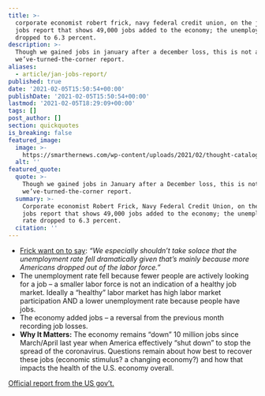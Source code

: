 ```yaml
---
title: >-
  corporate economist robert frick, navy federal credit union, on the january
  jobs report that shows 49,000 jobs added to the economy; the unemployment rate
  dropped to 6.3 percent.
description: >-
  Though we gained jobs in january after a december loss, this is not a
  we’ve-turned-the-corner report.
aliases:
  - article/jan-jobs-report/
published: true
date: '2021-02-05T15:50:54+00:00'
publishDate: '2021-02-05T15:50:54+00:00'
lastmod: '2021-02-05T18:29:09+00:00'
tags: []
post_author: []
section: quickquotes
is_breaking: false
featured_image:
  image: >-
    https://smarthernews.com/wp-content/uploads/2021/02/thought-catalog-UK78i6vK3sc-unsplash-1024x683.jpg
  alt: ''
featured_quote:
  quote: >-
    Though we gained jobs in January after a December loss, this is not a
    we’ve-turned-the-corner report.
  summary: >-
    Corporate economist Robert Frick, Navy Federal Credit Union, on the January
    jobs report that shows 49,000 jobs added to the economy; the unemployment
    rate dropped to 6.3 percent.
  citation: ''
---
```

*   [Frick want on to say](\"https://www.cnbc.com/2021/02/05/jobs-report-january-2021.html\"): _“We especially shouldn’t take solace that the unemployment rate fell dramatically given that’s mainly because more Americans dropped out of the labor force.”_
*   The unemployment rate fell because fewer people are actively looking for a job – a smaller labor force is not an indication of a healthy job market. Ideally a “healthy” labor market has high labor market participation AND a lower unemployment rate because people have jobs.
*   The economy added jobs – a reversal from the previous month recording job losses.
*   **Why It Matters:** The economy remains “down” 10 million jobs since March/April last year when America effectively “shut down” to stop the spread of the coronavirus. Questions remain about how best to recover these jobs (economic stimulus? a changing economy?) and how that impacts the health of the U.S. economy overall.

[Official report from the US gov’t.](\"https://www.bls.gov/news.release/jec.nr0.htm\")
